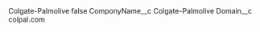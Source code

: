 <?xml version="1.0" encoding="UTF-8"?>
<CustomMetadata xmlns="http://soap.sforce.com/2006/04/metadata" xmlns:xsi="http://www.w3.org/2001/XMLSchema-instance" xmlns:xsd="http://www.w3.org/2001/XMLSchema">
    <label>Colgate-Palmolive</label>
    <protected>false</protected>
    <values>
        <field>ComponyName__c</field>
        <value xsi:type="xsd:string">Colgate-Palmolive</value>
    </values>
    <values>
        <field>Domain__c</field>
        <value xsi:type="xsd:string">colpal.com</value>
    </values>
</CustomMetadata>
